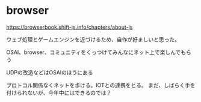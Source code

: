 # browser
https://browserbook.shift-js.info/chapters/about-js
<p>
ウェブ処理とゲームエンジンを近づけるため、自作が好ましいと思った。
<p>
OSAI、browser、コミュニティをくっつけてみんなにネット上で楽しんでもらう
<p>
UDPの改造などはOSAIのほうにある
<p>
プロトコル関係なくネットを歩ける。IOTとの連携をとる。
まだ、しばらく手を付けられないが、今年中にはできるのでは？
